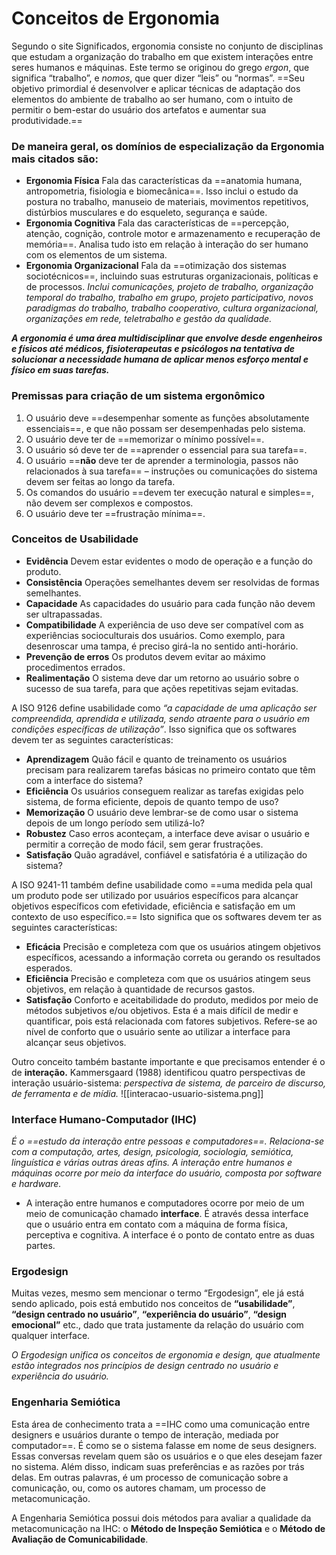 # **Conceitos de Ergonomia**

Segundo o site Significados, ergonomia consiste no conjunto de disciplinas que estudam a organização do trabalho em que existem interações entre seres humanos e máquinas. Este termo se originou do grego _ergon_, que significa “trabalho”, e _nomos_, que quer dizer “leis” ou “normas”. ==Seu objetivo primordial é desenvolver e aplicar técnicas de adaptação dos elementos do ambiente de trabalho ao ser humano, com o intuito de permitir o bem-estar do usuário dos artefatos e aumentar sua produtividade.==

### De maneira geral, os domínios de especialização da Ergonomia mais citados são:

- **Ergonomia Física**
	Fala das características da ==anatomia humana, antropometria, fisiologia e biomecânica==. Isso inclui o estudo da postura no trabalho, manuseio de materiais, movimentos repetitivos, distúrbios musculares e do esqueleto, segurança e saúde.
- **Ergonomia Cognitiva**
	Fala das características de ==percepção, atenção, cognição, controle motor e armazenamento e recuperação de memória==. Analisa tudo isto em relação à interação do ser humano com os elementos de um sistema.
- **Ergonomia Organizacional**
	Fala da ==otimização dos sistemas sociotécnicos==, incluindo suas estruturas organizacionais, políticas e de processos. *Inclui comunicações, projeto de trabalho, organização temporal do trabalho, trabalho em grupo, projeto participativo, novos paradigmas do trabalho, trabalho cooperativo, cultura organizacional, organizações em rede, teletrabalho e gestão da qualidade.*

**_A ergonomia é uma área multidisciplinar que envolve desde engenheiros e físicos até médicos, fisioterapeutas e psicólogos na tentativa de solucionar a necessidade humana de aplicar menos esforço mental e físico em suas tarefas._**

### Premissas para criação de um sistema ergonômico

1. O usuário deve ==desempenhar somente as funções absolutamente essenciais==, e que não possam ser desempenhadas pelo sistema.
2. O usuário deve ter de ==memorizar o mínimo possível==.
3. O usuário só deve ter de ==aprender o essencial para sua tarefa==.
4. O usuário ==**não** deve ter de aprender a terminologia, passos não relacionados à sua tarefa== – instruções ou comunicações do sistema devem ser feitas ao longo da tarefa.
5. Os comandos do usuário ==devem ter execução natural e simples==, não devem ser complexos e compostos.
6. O usuário deve ter ==frustração mínima==.

### Conceitos de Usabilidade

- **Evidência**
	Devem estar evidentes o modo de operação e a função do produto.
- **Consistência**
    Operações semelhantes devem ser resolvidas de formas semelhantes.
- **Capacidade**
    As capacidades do usuário para cada função não devem ser ultrapassadas.
- **Compatibilidade**
	A experiência de uso deve ser compatível com as experiências socioculturais dos usuários. Como exemplo, para desenroscar uma tampa, é preciso girá-la no sentido anti-horário.
- **Prevenção de erros**
    Os produtos devem evitar ao máximo procedimentos errados.
- **Realimentação**
	O sistema deve dar um retorno ao usuário sobre o sucesso de sua tarefa, para que ações repetitivas sejam evitadas.

A ISO 9126 define usabilidade como _“a capacidade de uma aplicação ser compreendida, aprendida e utilizada, sendo atraente para o usuário em condições específicas de utilização”_. Isso significa que os softwares devem ter as seguintes características:
- **Aprendizagem**
	Quão fácil e quanto de treinamento os usuários precisam para realizarem tarefas básicas no primeiro contato que têm com a interface do sistema?
- **Eficiência**
	Os usuários conseguem realizar as tarefas exigidas pelo sistema, de forma eficiente, depois de quanto tempo de uso?
- **Memorização**
	O usuário deve lembrar-se de como usar o sistema depois de um longo período sem utilizá-lo?
- **Robustez**
	Caso erros aconteçam, a interface deve avisar o usuário e permitir a correção de modo fácil, sem gerar frustrações.
- **Satisfação**
	Quão agradável, confiável e satisfatória é a utilização do sistema?

A ISO 9241-11 também define usabilidade como ==uma medida pela qual um produto pode ser utilizado por usuários específicos para alcançar objetivos específicos com efetividade, eficiência e satisfação em um contexto de uso específico.== Isto significa que os softwares devem ter as seguintes características:
- **Eficácia**
	Precisão e completeza com que os usuários atingem objetivos específicos, acessando a informação correta ou gerando os resultados esperados.
- **Eficiência**
	Precisão e completeza com que os usuários atingem seus objetivos, em relação à quantidade de recursos gastos.
- **Satisfação**
	Conforto e aceitabilidade do produto, medidos por meio de métodos subjetivos e/ou objetivos. Esta é a mais difícil de medir e quantificar, pois está relacionada com fatores subjetivos. Refere-se ao nível de conforto que o usuário sente ao utilizar a interface para alcançar seus objetivos.
 
 Outro conceito também bastante importante e que precisamos entender é o de **interação.** Kammersgaard (1988) identificou quatro perspectivas de interação usuário-sistema: *perspectiva de sistema, de parceiro de discurso, de ferramenta e de mídia.*
![[interacao-usuario-sistema.png]]

### Interface Humano-Computador (IHC)

_É o ==estudo da interação entre pessoas e computadores==. Relaciona-se com a computação, artes, design, psicologia, sociologia, semiótica, linguística e várias outras áreas afins. A interação entre humanos e máquinas ocorre por meio da interface do usuário, composta por software e hardware._

- A interação entre humanos e computadores ocorre por meio de um meio de comunicação chamado **interface**. É através dessa interface que o usuário entra em contato com a máquina de forma física, perceptiva e cognitiva. A interface é o ponto de contato entre as duas partes.

### Ergodesign

Muitas vezes, mesmo sem mencionar o termo “Ergodesign”, ele já está sendo aplicado, pois está embutido nos conceitos de **“usabilidade”**, **“design centrado no usuário”**, **“experiência do usuário”**, **“design emocional”** etc., dado que trata justamente da relação do usuário com qualquer interface.

_O Ergodesign unifica os conceitos de ergonomia e design, que atualmente estão integrados nos princípios de design centrado no usuário e experiência do usuário._

### Engenharia Semiótica

Esta área de conhecimento trata a ==IHC como uma comunicação entre designers e usuários durante o tempo de interação, mediada por computador==. É como se o sistema falasse em nome de seus designers. Essas conversas revelam quem são os usuários e o que eles desejam fazer no sistema. Além disso, indicam suas preferências e as razões por trás delas. Em outras palavras, é um processo de comunicação sobre a comunicação, ou, como os autores chamam, um processo de metacomunicação.

A Engenharia Semiótica possui dois métodos para avaliar a qualidade da metacomunicação na IHC: o **Método de Inspeção Semiótica** e o **Método de Avaliação de Comunicabilidade**.
